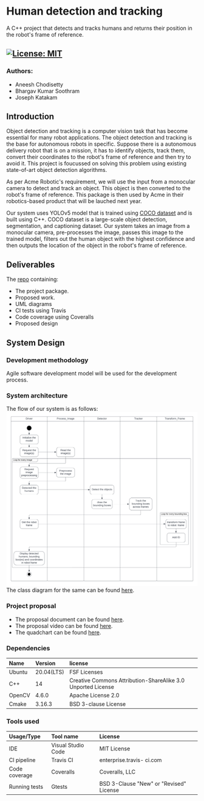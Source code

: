 # Human detection and tracking

A C++ project that detects and tracks humans and returns their position in the robot's frame of reference.

[![License: MIT](https://img.shields.io/badge/License-MIT-blue.svg)](https://opensource.org/licenses/MIT)
---

### Authors:

- Aneesh Chodisetty
- Bhargav Kumar Soothram
- Joseph Katakam

## Introduction

  Object detection and tracking is a computer vision task that has become essential for many robot applications. The object detection and tracking is the base for autonomous robots in specific. Suppose there is a autonomous delivery robot that is on a mission, it has to identify objects, track them, convert their coordinates to the robot's frame of reference and then try to avoid it. This project is foucussed on solving this problem using existing state-of-art object detection algorithms.  

As per Acme Robotic's requirement, we will use the input from a monocular camera to detect and track an object. This object is then converted to the robot's frame of reference. This package is then used by Acme in their robotics-based product that will be lauched next year.  

Our system uses YOLOv5 model that is trained using [COCO dataset](https://cocodataset.org/#home) and is built using C++. COCO dataset is a large-scale object detection, segmentation, and captioning dataset. Our system takes an image from a monocular camera, pre-processes the image, passes this image to the trained model, filters out the human object with the highest confidence and then outputs the location of the object in the robot's frame of reference.
  
## Deliverables

The [repo](https://github.com/z-Ash-z/Human_detection_and_tracking.git) containing:
- The project package.
- Proposed work.
- UML diagrams
- CI tests using Travis
- Code coverage using Coveralls
- Proposed design

## System Design

### Development methodology

Agile software development model will be used for the development process.  

### System architecture

The flow of our system is as follows:
![Activity Diagram](/UML/HumanDetectionTracking_ActivityDiagram.png)  
The class diagram for the same can be found [here]().

### Project proposal

- The proposal document can be found [here]().  
- The proposal video can be found [here]().  
- The quadchart can be found [here](/docs/Quadchart.pdf).  

### Dependencies  

| Name | Version | license |
| :--- | :--- | :--- |
| Ubuntu | 20.04(LTS) | FSF Licenses |
| C++ | 14 | Creative Commons Attribution-ShareAlike 3.0 Unported License |
| OpenCV | 4.6.0 | Apache License 2.0 |
| Cmake | 3.16.3 | BSD 3-clause License |

### Tools used  

| Usage/Type | Tool name | License |
| :--- | :--- | :--- |
| IDE | Visual Studio Code | MIT License |
| CI pipeline | Travis CI | enterprise.travis- ci.com |
| Code coverage | Coveralls | Coveralls, LLC |
| Running tests | Gtests | BSD 3-Clause "New" or "Revised" License |

